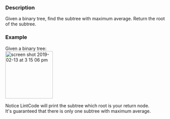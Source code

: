 ### Description
Given a binary tree, find the subtree with maximum average. Return the root of the subtree.

### Example
Given a binary tree:<br>
<img width="149" alt="screen shot 2019-02-13 at 3 15 06 pm" src="https://user-images.githubusercontent.com/27938420/52750835-32807e80-2fa2-11e9-8855-c4a62170b873.png">

Notice
LintCode will print the subtree which root is your return node.<br>
It's guaranteed that there is only one subtree with maximum average.<br>

